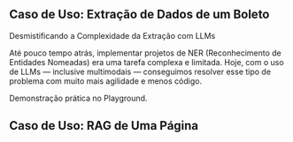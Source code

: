 
## Caso de Uso: Extração de Dados de um Boleto
Desmistificando a Complexidade da Extração com LLMs

Até pouco tempo atrás, implementar projetos de NER (Reconhecimento de Entidades Nomeadas) era uma tarefa complexa e limitada. Hoje, com o uso de LLMs — inclusive multimodais — conseguimos resolver esse tipo de problema com muito mais agilidade e menos código.

Demonstração prática no Playground.

## Caso de Uso: RAG de Uma Página
